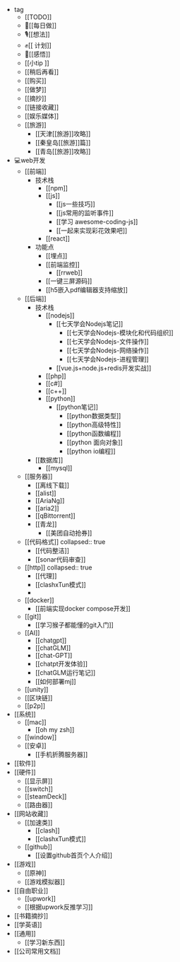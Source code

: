 - tag
	- [[TODO]]
	- 🦵[[每日做]]
	- 🎙[[想法]]
	- ✊[[ 计划]]
	- 🧠[[感悟]]
	- [[小tip ]]
	- [[稍后再看]]
	- [[购买]]
	- [[做梦]]
	- [[摘抄]]
	- [[链接收藏]]
	- [[娱乐媒体]]
	- [[旅游]]
		- [[天津[[旅游]]攻略]]
		- [[秦皇岛[[旅游]]篇]]
		- [[青岛[[旅游]]攻略]]
- 💻web开发
	- [[前端]]
		- 技术栈
			- [[npm]]
			- [[js]]
				- [[js一些技巧]]
				- [[js常用的监听事件]]
				- [[学习 awesome-coding-js]]
				- [[一起来实现彩花效果吧]]
			- [[react]]
		- 功能点
			- [[埋点]]
			- [[前端监控]]
				- [[rrweb]]
			- [[一键三屏源码]]
			- [[h5嵌入pdf编辑器支持缩放]]
	- [[后端]]
		- 技术栈
			- [[nodejs]]
				- [[七天学会Nodejs笔记]]
					- [[七天学会Nodejs-模块化和代码组织]]
					- [[七天学会Nodejs-文件操作]]
					- [[七天学会Nodejs-网络操作]]
					- [[七天学会Nodejs-进程管理]]
				- [[vue.js+node.js+redis开发实战]]
			- [[php]]
			- [[c#]]
			- [[c++]]
			- [[python]]
				- [[python笔记]]
					- [[python数据类型]]
					- [[python高级特性]]
					- [[python函数编程]]
					- [[python 面向对象]]
					- [[python io编程]]
		- [[数据库]]
			- [[mysql]]
	- [[服务器]]
		- [[离线下载]]
		- [[alist]]
		- [[AriaNg]]
		- [[aria2]]
		- [[qBittorrent]]
		- [[青龙]]
			- [[美团自动抢券]]
	- [[代码格式]]
	  collapsed:: true
		- [[代码整洁]]
		- [[sonar代码审查]]
	- [[http]]
	  collapsed:: true
		- [[代理]]
		- [[clashxTun模式]]
		-
	- [[docker]]
		- [[前端实现docker compose开发]]
	- [[git]]
		- [[学习猴子都能懂的git入门]]
	- [[AI]]
		- [[chatgpt]]
		- [[chatGLM]]
		- [[chat-GPT]]
		- [[chatpt开发体验]]
		- [[chatGLM运行笔记]]
		- [[如何部署mj]]
	- [[unity]]
	- [[区块链]]
	- [[p2p]]
- [[系统]]
	- [[mac]]
		- [[oh my zsh]]
	- [[window]]
	- [[安卓]]
		- [[手机折腾服务器]]
- [[软件]]
- [[硬件]]
	- [[显示屏]]
	- [[switch]]
	- [[steamDeck]]
	- [[路由器]]
- [[网站收藏]]
	- [[加速类]]
		- [[clash]]
		- [[clashxTun模式]]
	- [[github]]
		- [[设置github首页个人介绍]]
- [[游戏]]
	- [[原神]]
	- [[游戏模拟器]]
- [[自由职业]]
	- [[upwork]]
	- [[根据upwork反推学习]]
- [[书籍摘抄]]
- [[学英语]]
- [[通用]]
	- [[学习新东西]]
- [[公司常用文档]]